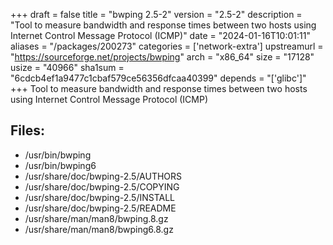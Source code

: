 +++
draft = false
title = "bwping 2.5-2"
version = "2.5-2"
description = "Tool to measure bandwidth and response times between two hosts using Internet Control Message Protocol (ICMP)"
date = "2024-01-16T10:01:11"
aliases = "/packages/200273"
categories = ['network-extra']
upstreamurl = "https://sourceforge.net/projects/bwping"
arch = "x86_64"
size = "17128"
usize = "40966"
sha1sum = "6cdcb4ef1a9477c1cbaf579ce56356dfcaa40399"
depends = "['glibc']"
+++
Tool to measure bandwidth and response times between two hosts using Internet Control Message Protocol (ICMP)

## Files: 
* /usr/bin/bwping
* /usr/bin/bwping6
* /usr/share/doc/bwping-2.5/AUTHORS
* /usr/share/doc/bwping-2.5/COPYING
* /usr/share/doc/bwping-2.5/INSTALL
* /usr/share/doc/bwping-2.5/README
* /usr/share/man/man8/bwping.8.gz
* /usr/share/man/man8/bwping6.8.gz

